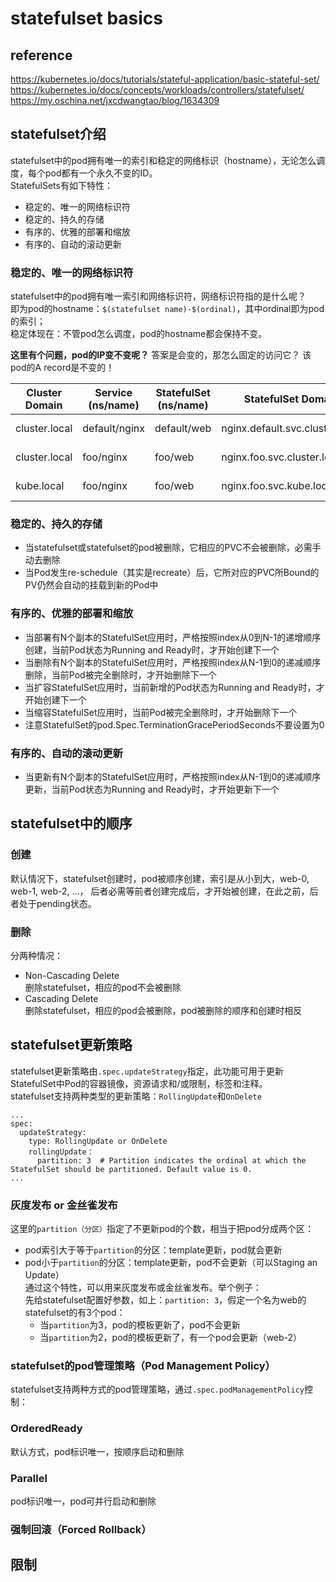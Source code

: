 # statefulset basics

## reference
https://kubernetes.io/docs/tutorials/stateful-application/basic-stateful-set/  
https://kubernetes.io/docs/concepts/workloads/controllers/statefulset/  
https://my.oschina.net/jxcdwangtao/blog/1634309  

## statefulset介绍
statefulset中的pod拥有唯一的索引和稳定的网络标识（hostname），无论怎么调度，每个pod都有一个永久不变的ID。  
StatefulSets有如下特性：
- 稳定的、唯一的网络标识符
- 稳定的、持久的存储
- 有序的、优雅的部署和缩放
- 有序的、自动的滚动更新

### 稳定的、唯一的网络标识符
statefulset中的pod拥有唯一索引和网络标识符，网络标识符指的是什么呢？  
即为pod的hostname：`$(statefulset name)-$(ordinal)`，其中ordinal即为pod的索引；  
稳定体现在：不管pod怎么调度，pod的hostname都会保持不变。

**这里有个问题，pod的IP变不变呢？** 答案是会变的，那怎么固定的访问它？ 该pod的A record是不变的！

|Cluster Domain|Service (ns/name)|StatefulSet (ns/name)|StatefulSet Domain|Pod DNS|Pod Hostname|
|--|--|--|--|--|--|
|cluster.local|default/nginx|default/web|nginx.default.svc.cluster.local|web-{0..N-1}.nginx.default.svc.cluster.local|web-{0..N-1}|
|cluster.local|foo/nginx|foo/web|nginx.foo.svc.cluster.local|web-{0..N-1}.nginx.foo.svc.cluster.local|web-{0..N-1}|
|kube.local|foo/nginx|foo/web|nginx.foo.svc.kube.local|web-{0..N-1}.nginx.foo.svc.kube.local|web-{0..N-1}|

### 稳定的、持久的存储
- 当statefulset或statefulset的pod被删除，它相应的PVC不会被删除，必需手动去删除
- 当Pod发生re-schedule（其实是recreate）后，它所对应的PVC所Bound的PV仍然会自动的挂载到新的Pod中

### 有序的、优雅的部署和缩放
- 当部署有N个副本的StatefulSet应用时，严格按照index从0到N-1的递增顺序创建，当前Pod状态为Running and Ready时，才开始创建下一个
- 当删除有N个副本的StatefulSet应用时，严格按照index从N-1到0的递减顺序删除，当前Pod被完全删除时，才开始删除下一个
- 当扩容StatefulSet应用时，当前新增的Pod状态为Running and Ready时，才开始创建下一个
- 当缩容StatefulSet应用时，当前Pod被完全删除时，才开始删除下一个
- 注意StatefulSet的pod.Spec.TerminationGracePeriodSeconds不要设置为0

### 有序的、自动的滚动更新
- 当更新有N个副本的StatefulSet应用时，严格按照index从N-1到0的递减顺序更新，当前Pod状态为Running and Ready时，才开始更新下一个

## statefulset中的顺序
### 创建
默认情况下，statefulset创建时，pod被顺序创建，索引是从小到大，web-0, web-1, web-2, ...，
后者必需等前者创建完成后，才开始被创建，在此之前，后者处于pending状态。

### 删除
分两种情况：
- Non-Cascading Delete  
  删除statefulset，相应的pod不会被删除
- Cascading Delete  
  删除statefulset，相应的pod会被删除，pod被删除的顺序和创建时相反

## statefulset更新策略
statefulset更新策略由`.spec.updateStrategy`指定，此功能可用于更新StatefulSet中Pod的容器镜像，资源请求和/或限制，标签和注释。  
statefulset支持两种类型的更新策略：`RollingUpdate`和`OnDelete`  
```
...
spec:
  updateStrategy:
    type: RollingUpdate or OnDelete
    rollingUpdate：
      partition: 3  # Partition indicates the ordinal at which the StatefulSet should be partitioned. Default value is 0.
...
```

### 灰度发布 or 金丝雀发布
这里的`partition（分区）`指定了不更新pod的个数，相当于把pod分成两个区：
- pod索引大于等于`partition`的分区：template更新，pod就会更新  
- pod小于`partition`的分区：template更新，pod不会更新（可以Staging an Update）  
通过这个特性，可以用来灰度发布或金丝雀发布。举个例子：  
先给statefulset配置好参数，如上：`partition: 3`，假定一个名为web的statefulset的有3个pod：  
  - 当`partition`为3，pod的模板更新了，pod不会更新  
  - 当`partition`为2，pod的模板更新了，有一个pod会更新（web-2）  

### statefulset的pod管理策略（Pod Management Policy）
statefulset支持两种方式的pod管理策略，通过`.spec.podManagementPolicy`控制：
### OrderedReady
默认方式，pod标识唯一，按顺序启动和删除
### Parallel
pod标识唯一，pod可并行启动和删除

### 强制回滚（Forced Rollback）

## 限制

